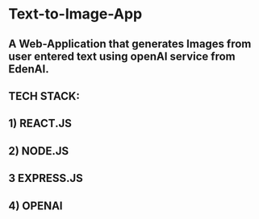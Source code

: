 # Text-to-Image-App

## A Web-Application that generates Images from user entered text using openAI service from EdenAI.

## TECH STACK:

## 1) REACT.JS
## 2) NODE.JS
## 3 EXPRESS.JS
## 4) OPENAI 


